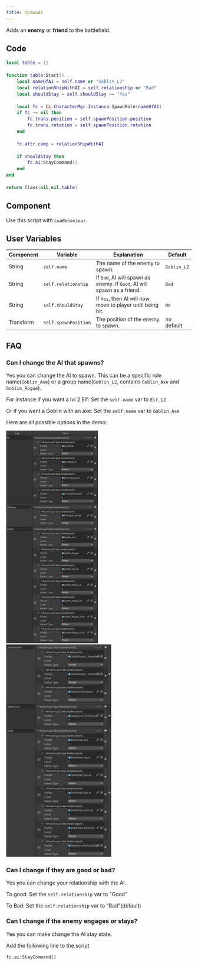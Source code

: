 ```yaml
---
title: SpawnAI
---
```


Adds an **enemy** or **friend** to the battlefield.

## Code

```lua
local table = {}

function table:Start()
    local nameOfAI = self.name or "Goblin_L2"
    local relationShipWithAI = self.relationship or "Bad"
    local shouldStay = self.shouldStay == "Yes"
    
    local fc = CL.CharacterMgr.Instance:SpawnRole(nameOfAI)
    if fc ~= nil then
        fc.trans.position = self.spawnPosition.position
        fc.trans.rotation = self.spawnPosition.rotation
    end
    
    fc.attr.camp = relationShipWithAI

    if shouldStay then
        fc.ai:StayCommand()
    end
end

return Class(nil,nil,table)
```

## Component

Use this script with `LuaBehaviour`.

## User Variables

| Component | Variable             | Explanation                                                             | Default     |
|-----------|----------------------|-------------------------------------------------------------------------|-------------|
| String    | `self.name`          | The name of the enemy to spawn.                                         | `Goblin_L2` |
| String    | `self.relationship`  | If `Bad`, AI will spawn as enemy. If `Good`, AI will spawn as a friend. | `Bad`       |
| String    | `self.shouldStay`    | If `Yes`, then AI will now move to player until being hit.              | `No`        |
| Transform | `self.spawnPosition` | The position of the enemy to spawn.                                     | no default  |

## FAQ

### Can I change the AI that spawns?
Yes you can change the AI to spawn. This can be a specific role name(`Goblin_Axe`) or a group name(`Goblin_L2`, contains `Goblin_Axe` and `Goblin_Rogue`).

For instance if you want a lvl 2 Elf:
Set the `self.name` var to `Elf_L2`

Or if you want a Goblin with an axe:
Set the `self.name` var to `Goblin_Axe`

Here are all possible options in the demo:

![Component](/img/script-spawn-ai-1.png)
![Component](/img/script-spawn-ai-2.png)

### Can I change if they are good or bad?
Yes you can change your relationship with the AI.

To good:
Set the `self.relationship` var to "Good"

To Bad:
Set the `self.relationship` var to "Bad"(default)

### Can I change if the enemy engages or stays?
Yes you can make change the AI stay state.

Add the following line to the script
```
fc.ai:StayCommand()
```